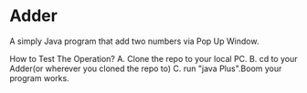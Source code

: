 # Adder
A simply Java program that add two numbers via Pop Up Window.

How to Test The Operation?
A. Clone the repo to your local PC.
B. cd to your Adder(or wherever you cloned the repo to)
C. run "java Plus".Boom your program works.

